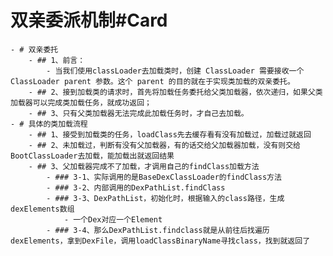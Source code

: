 # 双亲委派机制#Card
	- # 双亲委托
		- ## 1、前言：
			- 当我们使用classLoader去加载类时，创建 ClassLoader 需要接收一个 ClassLoader parent 参数。这个 parent 的目的就在于实现类加载的双亲委托。
		- ## 2、接到加载类的请求时，首先将加载任务委托给父类加载器，依次递归，如果父类加载器可以完成类加载任务，就成功返回；
		- ## 3、只有父类加载器无法完成此加载任务时，才自己去加载。
	- # 具体的类加载流程
		- ## 1、接受到加载类的任务，loadClass先去缓存看有没有加载过，加载过就返回
		- ## 2、未加载过，判断有没有父加载器，有的话交给父加载器加载，没有则交给BootClassLoader去加载，能加载出就返回结果
		- ## 3、父加载器完成不了加载，才调用自己的findClass加载方法
			- ### 3-1、实际调用的是BaseDexClassLoader的findClass方法
			- ### 3-2、内部调用的DexPathList.findClass
			- ### 3-3、DexPathList，初始化时，根据输入的class路径，生成dexElements数组
				- 一个Dex对应一个Element
			- ### 3-4、那么DexPathList.findclass就是从前往后找遍历dexElements，拿到DexFile，调用loadClassBinaryName寻找class，找到就返回了